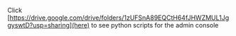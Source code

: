 Click [https://drive.google.com/drive/folders/1zUFSnA89EQCtH64fJHWZMUL1JggyswtD?usp=sharing](here) to see python scripts for the admin console
